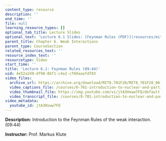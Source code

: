 ```yaml
---
content_type: resource
description: ''
end_time: ''
file: null
learning_resource_types: []
optional_tab_title: Lecture Slides
optional_text: 'Lecture 6.1 Slides: [Feynman Rules (PDF)](resources/mit8_701f20_lec6-1)'
parent_title: Chapter 6. Weak Interactions
parent_type: CourseSection
related_resources_text: ''
resource_index_text: ''
resourcetype: Video
start_time: ''
title: 'Lecture 6.1: Feynman Rules (09:44)'
uid: 4e52a249-df98-8bf1-c4e2-cf69aaafdf83
video_files:
  archive_url: https://archive.org/download/MIT8.701F20/MIT8_701F20_06-01_feynman_300k.mp4
  video_captions_file: /courses/8-701-introduction-to-nuclear-and-particle-physics-fall-2020/572c2511c98054c3b8e812e38d5ab975_jtA3Hxww7FQ.vtt
  video_thumbnail_file: https://img.youtube.com/vi/jtA3Hxww7FQ/default.jpg
  video_transcript_file: /courses/8-701-introduction-to-nuclear-and-particle-physics-fall-2020/abc999cd89693e4daef7e4401ff945aa_jtA3Hxww7FQ.pdf
video_metadata:
  youtube_id: jtA3Hxww7FQ
---
```


**Description:** Introduction to the Feynman Rules of the weak interaction. (09:44)

**Instructor:** Prof. Markus Klute